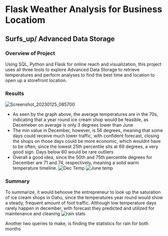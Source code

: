 # Flask Weather Analysis for Business Locatiom
## Surfs_up/ Advanced Data Storage

### Overview of Project

Using SQL, Python and Flask for online reach and visualization, this project uses all three tools to explore Advanced Data Storage to retrieve temperatures and perform analyses to find the best time and location to open up a storefront location. 



### Results 
![Screenshot_20230125_085700](https://user-images.githubusercontent.com/116928193/214762143-e11a35f4-f189-4f0b-882d-95a7f788cfba.png)
* As seen by the graph above, the average temperatures are in the 70s, indicating that a year round ice cream shop would be feasible, as Decemeber on average is only 3 degrees lower than June
* The min value in December, however, is 56 degrees, meaning that some days could receive much lower traffic, with confident forecast, closing the shops on those days could be more economic, which wouldnt have to be often, since the lowest 25th percentile sits at 69 degrees, a very good sign. Days below 60 would be rare outliers
* Overall a good idea, since the 50th and 75th percentile degrees for December are 71 and 74, respectively, meaning a solid warm temperature timeline.
![Dec Temp](https://user-images.githubusercontent.com/116928193/214760419-4f94db22-cd1e-48d4-b33c-bea2edd988c5.png)
![June temp](https://user-images.githubusercontent.com/116928193/214760424-871882f1-e33b-4bb4-8d85-a01dab78c3a3.png)

### Summary
  To summarize, it would behoove the entrepreneur to look up the saturation of ice cream shops in Oahu, since the temperatures year round would show a steady, frequent amount of foot traffic. Although low temperature days rarely happen in december, with forecast they predicted and utilized for maintenance and cleaning
  ![rain stats](https://user-images.githubusercontent.com/116928193/220196769-70995ff0-3a28-4391-9e2f-0b02f7792829.png)
 
 Another two queries to make, is finding the statistics for rain for both months
